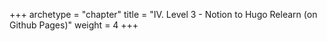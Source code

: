 +++
archetype = "chapter"
title = "IV. Level 3 - Notion to Hugo Relearn (on Github Pages)"
weight = 4
+++


